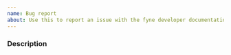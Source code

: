 ```yaml
---
name: Bug report
about: Use this to report an issue with the fyne developer documentation.
---
```


<!--
This issue tracker is only intended for issues related to the https://developer.fyne.io/ site.
Any issues related to the Fyne toolkit should instead be opened at https://github.com/fyne-io/fyne. 
-->

### Description

